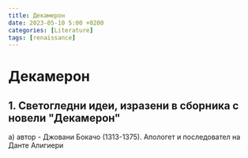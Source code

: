 ```yaml
---
title: Декамерон
date: 2023-05-10 5:00 +0200
categories: [Literature]
tags: [renaissance]
---
```

# Декамерон

## 1. Светогледни идеи, изразени в сборника с новели "Декамерон"
a) автор - Джовани Бокачо (1313-1375). Апологет и последовател на Данте Алигиери

